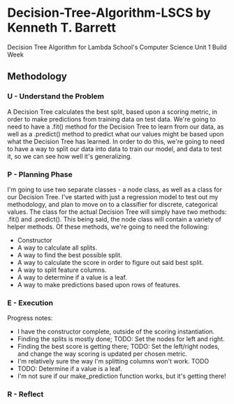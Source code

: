 # Decision-Tree-Algorithm-LSCS by Kenneth T. Barrett
Decision Tree Algorithm for Lambda School's Computer Science Unit 1 Build Week

## Methodology

### U - Understand the Problem
A Decision Tree calculates the best split, based upon a scoring metric, in order to make predictions from training data on test data.
We're going to need to have a .fit() method for the Decision Tree to learn from our data, as well as a .predict() method to predict what
our values might be based upon what the Decision Tree has learned. In order to do this, we're going to need to have a way to split our data into
data to train our model, and data to test it, so we can see how well it's generalizing.

### P - Planning Phase
I'm going to use two separate classes - a node class, as well as a class for our Decision Tree. I've started with just a regression model to test out my methodology, and plan to move on to a classifier for discrete, categorical values. The class for the actual Decision Tree will simply have two methods: .fit() and .predict(). This being said, the node class will contain a variety of helper methods. Of these methods, we're going to need the following:

- Constructor
- A way to calculate all splits.
- A way to find the best possible split.
- A way to calculate the score in order to figure out said best split.
- A way to split feature columns.
- A way to determine if a value is a leaf.
- A way to make predictions based upon rows of features.

### E - Execution
Progress notes:
- I have the constructor complete, outside of the scoring instantiation.
- Finding the splits is mostly done; TODO: Set the nodes for left and right.
- Finding the best score is getting there; TODO: Set the left/right nodes, and change the way scoring is updated per chosen metric.
- I'm relatively sure the way I'm splitting columns won't work. TODO
- TODO: Determine if a value is a leaf.
- I'm not sure if our make_prediction function works, but it's getting there!

### R - Reflect